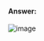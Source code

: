 #### Answer:

![image](https://github.com/ounisk/DevOps-with-Docker-I/assets/78747844/5158f441-ae8d-42f9-ba3a-8fa7c3267af0)
